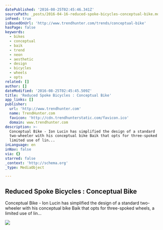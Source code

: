 ```yaml
---
datePublished: '2016-08-25T02:45:46.341Z'
sourcePath: _posts/2016-04-16-reduced-spoke-bicycles-conceptual-bike.md
inFeed: true
isBasedOnUrl: 'http://www.trendhunter.com/trends/conceptual-bike'
hasPage: false
keywords:
  - bikes
  - conceptual
  - baik
  - trend
  - neon
  - aesthetic
  - design
  - bicycles
  - wheels
  - opts
related: []
author: []
dateModified: '2016-08-25T02:45:45.509Z'
title: 'Reduced Spoke Bicycles : Conceptual Bike'
app_links: []
publisher:
  url: 'http://www.trendhunter.com'
  name: TrendHunter.com
  favicon: 'http://cdn.trendhunterstatic.com/favicon.ico'
  domain: www.trendhunter.com
description: >-
  Conceptual Bike - Ion Lucin has simplified the design of a standard
  two-wheeler with his conceptual bike Baik that opts for three-spoked wheels, a
  limited use of lin...
inLanguage: en
inNav: false
via: {}
starred: false
_context: 'http://schema.org'
_type: MediaObject

---
```

<article style=""><h1>Reduced Spoke Bicycles : Conceptual Bike</h1><p>Conceptual Bike - Ion Lucin has simplified the design of a standard two-wheeler with his conceptual bike Baik that opts for three-spoked wheels, a limited use of lin...</p><img src="http://cdn.trendhunterstatic.com/thumbs/conceptual-bike.jpeg" /></article>